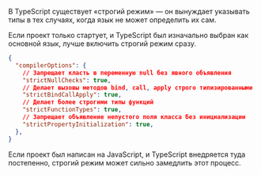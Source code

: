 В TypeScript существует «строгий режим» — он вынуждает указывать типы в тех случаях, когда язык не может определить их сам.

Если проект только стартует, и TypeScript был изначально выбран как основной язык, лучше включить строгий режим сразу.

```json
{
  "compilerOptions": {
    // Запрещает класть в переменную null без явного объявления
    "strictNullChecks": true,
    // Делает вызовы методов bind, call, apply строго типизированными
    "strictBindCallApply": true,
    // Делает более строгими типы функций
    "strictFunctionTypes": true,
    // Запрещает объявление непустого поля класса без инициализации
    "strictPropertyInitialization": true,
  },
}
```

Если проект был написан на JavaScript, и TypeScript внедряется туда постепенно, строгий режим может сильно замедлить этот процесс.
